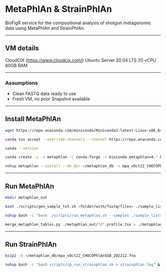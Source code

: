 # MetaPhlAn & StrainPhlAn
BioFigR service for the compositional analysis of shotgun metagenomic data using MetaPhlAn and StrainPhlAn.

---

## VM details

CloudCIX (https://www.cloudcix.com/)
Ubuntu Server 20.04 LTS
20 vCPU
60GB RAM

---

### Assumptions

- Clean FASTQ data ready to use
- Fresh VM, no prior Snapshot available

---

## Install MetaPhlAn

```bash
wget https://repo.anaconda.com/miniconda/Miniconda3-latest-Linux-x86_64.sh -O miniconda.sh && bash miniconda.sh -b -p $HOME/miniconda && rm miniconda.sh && eval "$($HOME/miniconda/bin/conda shell.bash hook)" && conda init

conda tos accept --override-channels --channel https://repo.anaconda.com/pkgs/main

conda --version

conda create -y -n metaphlan -c conda-forge -c bioconda metaphlan=4.* bowtie2=2.*
```


```bash
nohup metaphlan --install --db_dir ~/metaphlan_db -x mpa_vOct22_CHOCOPhlAnSGB_202212 &
```

---

## Run MetaPhlAn

```bash
mkdir metaphlan_out

bash ./scripts/gen_sample_txt.sh <folder/with/fastq/files> ./sample_lists/samples_metaphlan.txt

nohup bash -c "bash ./scripts/run_metaphlan.sh --samples ./sample_lists/samples_metaphlan.txt --outdir metaphlan_out --db_dir ~/metaphlan_db --index mpa_vOct22_CHOCOPhlAnSGB_202212 --threads 4" &

merge_metaphlan_tables.py ./metaphlan_out/*/*.profile.tsv > ./metaphlan_out/merged_metaphlan_profile.tsv
```

---

## Run StrainPhlAn

```bash
bzip2 -k ~/metaphlan_db/mpa_vOct22_CHOCOPhlAnSGB_202212.fna

nohup bash -c "bash scripts/cp_run_strainphlan.sh > strainphlan.log" &
```


